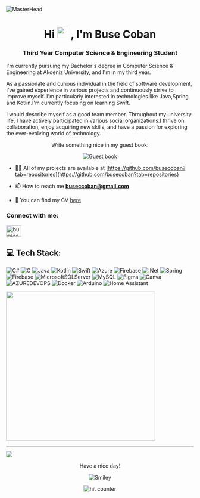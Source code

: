  ![MasterHead](https://i.pinimg.com/originals/7a/ab/22/7aab226da8cf9e97f186dff79a478495.jpg)
 
 <h1 align="center">Hi <img src="https://raw.githubusercontent.com/aemmadi/aemmadi/master/wave.gif" width="30">
, I'm Buse Coban</h1>
<h3 align="center">Third Year Computer Science & Engineering Student</h3>

 I'm currently pursuing my Bachelor's degree in Computer Science & Engineering at Akdeniz University, and I'm in my third year.
 
 As a passionate and curious individual in the field of software development, I've gained experience in various projects and continuously strive to improve myself. I'm particularly interested in technologies like Java,Spring and Kotlin.I'm currently focusing on learning Swift.
 
 I would describe myself as a good team member. Throughout my university life, I have actively participated in various social organizations.I thrive on collaboration, enjoy acquiring new skills, and have a passion for exploring the ever-evolving world of technology.
 
<div align="center">
<p>Write something nice in my guest book:</p>
<a href="https://github.com/fnky/fnky/issues"><img src="https://github.com/fnky/fnky/raw/fnky/img/guestbook.gif" alt="Guest book" align="center"></a>
</div> 

- 👨‍💻 All of my projects are available at [https://github.com/busecoban?tab=repositories](https://github.com/busecoban?tab=repositories)

- 📫 How to reach me **buseccoban@gmail.com**

- 📄 You can find my CV [here](https://drive.google.com/file/d/1wg0YbNKN5409jzDYkZGuzVpCh-J3lejA/view?usp=sharing)

<h3 align="left">Connect with me:</h3>
<p align="left">
<a href="https://linkedin.com/in/busecoban" target="blank"><img align="center" src="https://raw.githubusercontent.com/rahuldkjain/github-profile-readme-generator/master/src/images/icons/Social/linked-in-alt.svg" alt="busecoban" height="30" width="40" /></a>
</p>


## 💻 Tech Stack:
![C#](https://img.shields.io/badge/c%23-%23239120.svg?style=for-the-badge&logo=csharp&logoColor=white) 
![C](https://img.shields.io/badge/c-%2300599C.svg?style=for-the-badge&logo=c&logoColor=white) 
![Java](https://img.shields.io/badge/java-%23ED8B00.svg?style=for-the-badge&logo=openjdk&logoColor=white) 
![Kotlin](https://img.shields.io/badge/kotlin-%237F52FF.svg?style=for-the-badge&logo=kotlin&logoColor=white) 
![Swift](https://img.shields.io/badge/swift-F54A2A?style=for-the-badge&logo=swift&logoColor=white) 
![Azure](https://img.shields.io/badge/azure-%230072C6.svg?style=for-the-badge&logo=microsoftazure&logoColor=white) 
![Firebase](https://img.shields.io/badge/firebase-%23039BE5.svg?style=for-the-badge&logo=firebase) 
![.Net](https://img.shields.io/badge/.NET-5C2D91?style=for-the-badge&logo=.net&logoColor=white) 
![Spring](https://img.shields.io/badge/spring-%236DB33F.svg?style=for-the-badge&logo=spring&logoColor=white) 
![Firebase](https://img.shields.io/badge/Firebase-039BE5?style=for-the-badge&logo=Firebase&logoColor=white) 
![MicrosoftSQLServer](https://img.shields.io/badge/Microsoft%20SQL%20Server-CC2927?style=for-the-badge&logo=microsoft%20sql%20server&logoColor=white) 
![MySQL](https://img.shields.io/badge/mysql-%2300000f.svg?style=for-the-badge&logo=mysql&logoColor=white) 
![Figma](https://img.shields.io/badge/figma-%23F24E1E.svg?style=for-the-badge&logo=figma&logoColor=white) 
![Canva](https://img.shields.io/badge/Canva-%2300C4CC.svg?style=for-the-badge&logo=Canva&logoColor=white) 
![AZUREDEVOPS](https://img.shields.io/badge/azuredevops-0078D7.svg?style=for-the-badge&logo=azuredevops&logoColor=white&color=%230078D7) 
![Docker](https://img.shields.io/badge/docker-%230db7ed.svg?style=for-the-badge&logo=docker&logoColor=white) ![Arduino](https://img.shields.io/badge/-Arduino-00979D?style=for-the-badge&logo=Arduino&logoColor=white) ![Home Assistant](https://img.shields.io/badge/home%20assistant-%2341BDF5.svg?style=for-the-badge&logo=home-assistant&logoColor=white)


<img src='https://memer-new.vercel.app/' style="height: 400px;"/>

---
[![](https://visitcount.itsvg.in/api?id=busecoban&icon=0&color=0)](https://visitcount.itsvg.in)


<div align="center">
<p>Have a nice day!</p>
<div>
<img src="https://github.com/mscoutermarsh/mscoutermarsh/blob/master/teeter.gif?raw=true" alt="Smiley" align="center">
</div>
</div>

<div align="center">
<p></p>
<img src="https://profile-counter.glitch.me/busecoban/count.svg" alt="hit counter" align="center">
</div>






